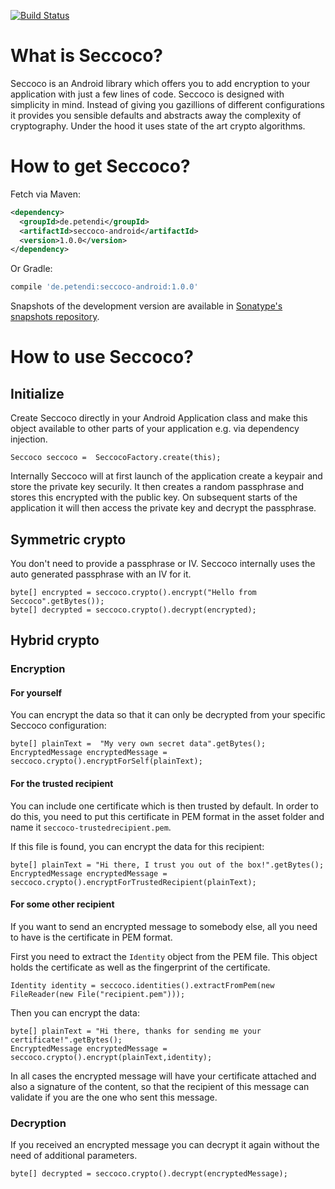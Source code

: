 [![Build Status](https://travis-ci.org/p-acs/seccoco-android.svg?branch=master)](https://travis-ci.org/p-acs/seccoco-android)

# What is Seccoco?

Seccoco is an Android library which offers you to add encryption to your application with just a few lines of code. Seccoco is designed with simplicity in mind. Instead of giving you gazillions of different configurations it provides you sensible defaults and abstracts away the complexity of cryptography. Under the hood it uses state of the art crypto algorithms.

# How to get Seccoco?

Fetch via Maven:

```xml
<dependency>
  <groupId>de.petendi</groupId>
  <artifactId>seccoco-android</artifactId>
  <version>1.0.0</version>
</dependency>
```
Or Gradle:

```groovy
compile 'de.petendi:seccoco-android:1.0.0'
```

Snapshots of the development version are available in [Sonatype's snapshots repository][snap].


# How to use Seccoco?

## Initialize
 Create Seccoco directly in your Android Application class and make this object available to other parts of your application e.g. via dependency injection.

    Seccoco seccoco =  SeccocoFactory.create(this);

Internally Seccoco will at first launch of the application create a keypair and store the private key securily. It then creates a random passphrase and stores this encrypted with the public key. On subsequent starts of the application it will then access the private key and decrypt the passphrase.

## Symmetric crypto

You don't need to provide a passphrase or IV. Seccoco internally uses the auto generated passphrase with an IV for it.

    byte[] encrypted = seccoco.crypto().encrypt("Hello from Seccoco".getBytes());
    byte[] decrypted = seccoco.crypto().decrypt(encrypted);

## Hybrid crypto

### Encryption

#### For yourself

You can encrypt the data so that it can only be decrypted from your specific Seccoco configuration:


    byte[] plainText =  "My very own secret data".getBytes();
    EncryptedMessage encryptedMessage = seccoco.crypto().encryptForSelf(plainText);


#### For the trusted recipient

You can include one certificate which is then trusted by default. 
In order to do this, you need to put this certificate in PEM format in the asset folder and name it ```seccoco-trustedrecipient.pem```.

If this file is found, you can encrypt the data for this recipient:

    byte[] plainText = "Hi there, I trust you out of the box!".getBytes();
    EncryptedMessage encryptedMessage = seccoco.crypto().encryptForTrustedRecipient(plainText);
    
#### For some other recipient

If you want to send an encrypted message to somebody else, all you need to have is the certificate in PEM format.

First you need to extract the ```Identity``` object from the PEM file. This object holds the certificate as well as the fingerprint of the certificate.

    Identity identity = seccoco.identities().extractFromPem(new FileReader(new File("recipient.pem")));

Then you can encrypt the data:

    byte[] plainText = "Hi there, thanks for sending me your certificate!".getBytes();
    EncryptedMessage encryptedMessage = seccoco.crypto().encrypt(plainText,identity);


In all cases the encrypted message will have your certificate attached and also a signature of the content, so that the recipient of this message can validate if you are the one who sent this message.


### Decryption

If you received an encrypted message you can decrypt it again without the need of additional parameters.
    
    byte[] decrypted = seccoco.crypto().decrypt(encryptedMessage);


[snap]: https://oss.sonatype.org/content/repositories/snapshots/
